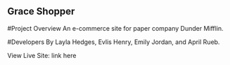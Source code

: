 ## Grace Shopper

#Project Overview
An e-commerce site for paper company Dunder Mifflin.

#Developers
By Layla Hedges, Evlis Henry, Emily Jordan, and April Rueb.

View Live Site: link here
